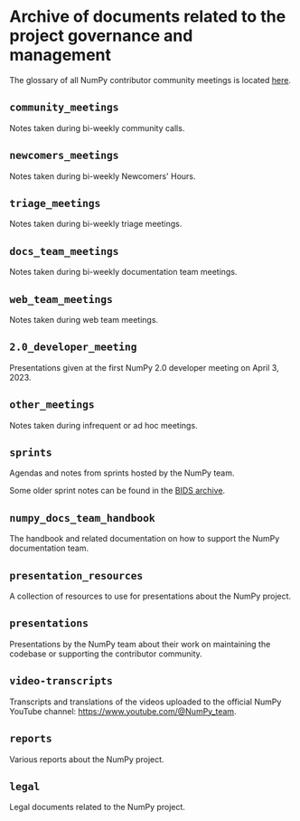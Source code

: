 # Archive of documents related to the project governance and management

The glossary of all NumPy contributor community meetings is located [here](https://github.com/numpy/archive/blob/main/numpy-meetings-glossary.md).

## `community_meetings`

Notes taken during bi-weekly community calls.

## `newcomers_meetings`

Notes taken during bi-weekly Newcomers' Hours.

## `triage_meetings`

Notes taken during bi-weekly triage meetings.

## `docs_team_meetings`

Notes taken during bi-weekly documentation team meetings.

## `web_team_meetings`

Notes taken during web team meetings.

## `2.0_developer_meeting`

Presentations given at the first NumPy 2.0 developer meeting on April 3, 2023.

## `other_meetings`

Notes taken during infrequent or ad hoc meetings.

## `sprints`

Agendas and notes from sprints hosted by the NumPy team.

Some older sprint notes can be found in the [BIDS archive](https://github.com/bids-numpy/docs).

## `numpy_docs_team_handbook`

The handbook and related documentation on how to support the NumPy documentation team.

## `presentation_resources`

A collection of resources to use for presentations about the NumPy project.

## `presentations`

Presentations by the NumPy team about their work on maintaining the codebase or supporting the contributor community.

## `video-transcripts`

Transcripts and translations of the videos uploaded to the official NumPy YouTube channel: https://www.youtube.com/@NumPy_team.

## `reports`

Various reports about the NumPy project.

## `legal`

Legal documents related to the NumPy project.

